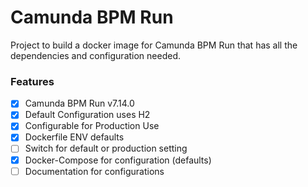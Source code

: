 # Camunda BPM Run
Project to build a docker image for Camunda BPM Run that has all the dependencies and configuration needed.

### Features
- [x] Camunda BPM Run v7.14.0
- [x] Default Configuration uses H2
- [x] Configurable for Production Use
- [x] Dockerfile ENV defaults
- [ ] Switch for default or production setting
- [x] Docker-Compose for configuration (defaults)
- [ ] Documentation for configurations